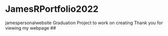 # JamesRPortfolio2022
jamespersonalwebsite
Graduation Project to work on creating 
Thank you for viewing my webpage ##
